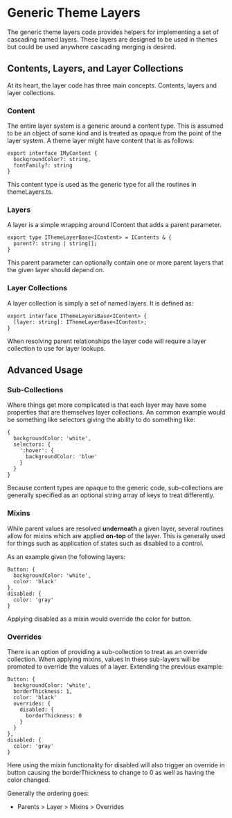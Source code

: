 # Generic Theme Layers

The generic theme layers code provides helpers for implementing a set of cascading named layers.  These layers are designed to be used in themes but could be used anywhere cascading merging is desired.

## Contents, Layers, and Layer Collections

At its heart, the layer code has three main concepts.  Contents, layers and layer collections.

### Content

The entire layer system is a generic around a content type.  This is assumed to be an object of some kind and is treated as opaque from the point of the layer system.  A theme layer might have content that is as follows:

    export interface IMyContent {
      backgroundColor?: string,
      fontFamily?: string
    }

This content type is used as the generic type for all the routines in themeLayers.ts.

### Layers

A layer is a simple wrapping around IContent that adds a parent parameter.

    export type IThemeLayerBase<IContent> = IContents & {
      parent?: string | string[];
    }

This parent parameter can optionally contain one or more parent layers that the given layer should depend on.

### Layer Collections

A layer collection is simply a set of named layers.  It is defined as:

    export interface IThemeLayersBase<IContent> {
      [layer: string]: IThemeLayerBase<IContent>;
    }

When resolving parent relationships the layer code will require a layer collection to use for layer lookups.

## Advanced Usage

### Sub-Collections

Where things get more complicated is that each layer may have some properties that are themselves layer collections.  An common example would be something like selectors giving the ability to do something like:

    {
      backgroundColor: 'white',
      selectors: {
        ':hover': {
          backgroundColor: 'blue'
        }
      }
    }

Because content types are opaque to the generic code, sub-collections are generally specified as an optional string array of keys to treat differently.

### Mixins

While parent values are resolved __underneath__ a given layer, several routines allow for mixins which are applied __on-top__ of the layer.  This is generally used for things such as application of states such as disabled to a control.

As an example given the following layers:

    Button: {
      backgroundColor: 'white',
      color: 'black'
    },
    disabled: {
      color: 'gray'
    }

Applying disabled as a mixin would override the color for button.

### Overrides

There is an option of providing a sub-collection to treat as an override collection.  When applying mixins, values in these sub-layers will be promoted to override the values of a layer.  Extending the previous example:

    Button: {
      backgroundColor: 'white',
      borderThickness: 1,
      color: 'black'
      overrides: {
        disabled: {
          borderThickness: 0
        }
      }
    },
    disabled: {
      color: 'gray'
    }

Here using the mixin functionality for disabled will also trigger an override in button causing the borderThickness to change to 0 as well as having the color changed.

Generally the ordering goes:
* Parents > Layer > Mixins > Overrides
